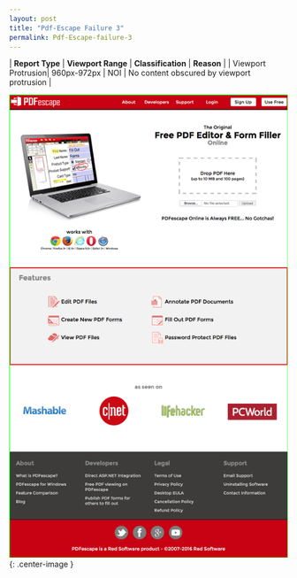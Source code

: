 ```yaml
---
layout: post
title: "Pdf-Escape Failure 3"
permalink: Pdf-Escape-failure-3
---
```

| **Report Type** | **Viewport Range** | **Classification** | **Reason** |
| Viewport Protrusion| 960px-972px | NOI | No content obscured by viewport protrusion | 

![Screenshot of the fault](assets/images/Pdf-Escape/fault3/viewportOverflowWidth966.png){: .center-image }